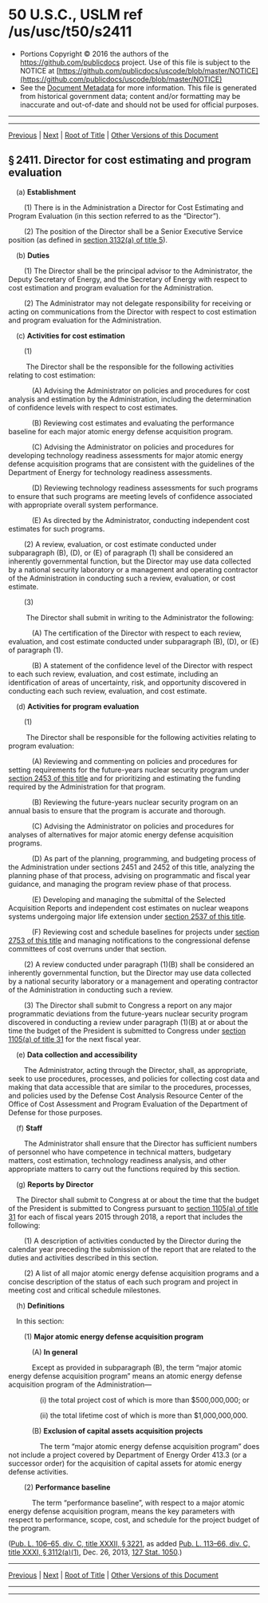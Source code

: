 ---
---

# 50 U.S.C., USLM ref /us/usc/t50/s2411

* Portions Copyright © 2016 the authors of the https://github.com/publicdocs project.
  Use of this file is subject to the NOTICE at [https://github.com/publicdocs/uscode/blob/master/NOTICE](https://github.com/publicdocs/uscode/blob/master/NOTICE)
* See the [Document Metadata](././../../../../..//README.md) for more information.
  This file is generated from historical government data; content and/or formatting may be inaccurate and out-of-date and should not be used for official purposes.

----------
----------

[Previous](./../../../../..//us/usc/t50/ch41/schI/m__us_usc_t50_s2410.md) | [Next](./../../../../..//us/usc/t50/ch41/schII/m__us_usc_t50_ch41_schII.md) | [Root of Title](./../../../../../) | [Other Versions of this Document](https://publicdocs.github.io/go/links?ns=uslm&ref=%2Fus%2Fusc%2Ft50%2Fs2411)

## § 2411. Director for cost estimating and program evaluation

    (a) __Establishment__ 

        (1) There is in the Administration a Director for Cost Estimating and Program Evaluation (in this section referred to as the “Director”).

        (2) The position of the Director shall be a Senior Executive Service position (as defined in [section 3132(a) of title 5][/us/usc/t5/s3132/a]).

    (b) __Duties__ 

        (1) The Director shall be the principal advisor to the Administrator, the Deputy Secretary of Energy, and the Secretary of Energy with respect to cost estimation and program evaluation for the Administration.

        (2) The Administrator may not delegate responsibility for receiving or acting on communications from the Director with respect to cost estimation and program evaluation for the Administration.

    (c) __Activities for cost estimation__ 

        (1)

         The Director shall be the responsible for the following activities relating to cost estimation:

            (A) Advising the Administrator on policies and procedures for cost analysis and estimation by the Administration, including the determination of confidence levels with respect to cost estimates.

            (B) Reviewing cost estimates and evaluating the performance baseline for each major atomic energy defense acquisition program.

            (C) Advising the Administrator on policies and procedures for developing technology readiness assessments for major atomic energy defense acquisition programs that are consistent with the guidelines of the Department of Energy for technology readiness assessments.

            (D) Reviewing technology readiness assessments for such programs to ensure that such programs are meeting levels of confidence associated with appropriate overall system performance.

            (E) As directed by the Administrator, conducting independent cost estimates for such programs.

        (2) A review, evaluation, or cost estimate conducted under subparagraph (B), (D), or (E) of paragraph (1) shall be considered an inherently governmental function, but the Director may use data collected by a national security laboratory or a management and operating contractor of the Administration in conducting such a review, evaluation, or cost estimate.

        (3)

         The Director shall submit in writing to the Administrator the following:

            (A) The certification of the Director with respect to each review, evaluation, and cost estimate conducted under subparagraph (B), (D), or (E) of paragraph (1).

            (B) A statement of the confidence level of the Director with respect to each such review, evaluation, and cost estimate, including an identification of areas of uncertainty, risk, and opportunity discovered in conducting each such review, evaluation, and cost estimate.

    (d) __Activities for program evaluation__ 

        (1)

         The Director shall be responsible for the following activities relating to program evaluation:

            (A) Reviewing and commenting on policies and procedures for setting requirements for the future-years nuclear security program under [section 2453 of this title][/us/usc/t50/s2453] and for prioritizing and estimating the funding required by the Administration for that program.

            (B) Reviewing the future-years nuclear security program on an annual basis to ensure that the program is accurate and thorough.

            (C) Advising the Administrator on policies and procedures for analyses of alternatives for major atomic energy defense acquisition programs.

            (D) As part of the planning, programming, and budgeting process of the Administration under sections 2451 and 2452 of this title, analyzing the planning phase of that process, advising on programmatic and fiscal year guidance, and managing the program review phase of that process.

            (E) Developing and managing the submittal of the Selected Acquisition Reports and independent cost estimates on nuclear weapons systems undergoing major life extension under [section 2537 of this title][/us/usc/t50/s2537].

            (F) Reviewing cost and schedule baselines for projects under [section 2753 of this title][/us/usc/t50/s2753] and managing notifications to the congressional defense committees of cost overruns under that section.

        (2) A review conducted under paragraph (1)(B) shall be considered an inherently governmental function, but the Director may use data collected by a national security laboratory or a management and operating contractor of the Administration in conducting such a review.

        (3) The Director shall submit to Congress a report on any major programmatic deviations from the future-years nuclear security program discovered in conducting a review under paragraph (1)(B) at or about the time the budget of the President is submitted to Congress under [section 1105(a) of title 31][/us/usc/t31/s1105/a] for the next fiscal year.

    (e) __Data collection and accessibility__ 

        The Administrator, acting through the Director, shall, as appropriate, seek to use procedures, processes, and policies for collecting cost data and making that data accessible that are similar to the procedures, processes, and policies used by the Defense Cost Analysis Resource Center of the Office of Cost Assessment and Program Evaluation of the Department of Defense for those purposes.

    (f) __Staff__ 

        The Administrator shall ensure that the Director has sufficient numbers of personnel who have competence in technical matters, budgetary matters, cost estimation, technology readiness analysis, and other appropriate matters to carry out the functions required by this section.

    (g) __Reports by Director__ 

    The Director shall submit to Congress at or about the time that the budget of the President is submitted to Congress pursuant to [section 1105(a) of title 31][/us/usc/t31/s1105/a] for each of fiscal years 2015 through 2018, a report that includes the following:

        (1) A description of activities conducted by the Director during the calendar year preceding the submission of the report that are related to the duties and activities described in this section.

        (2) A list of all major atomic energy defense acquisition programs and a concise description of the status of each such program and project in meeting cost and critical schedule milestones.

    (h) __Definitions__ 

    In this section:

        (1) __Major atomic energy defense acquisition program__ 

            (A) __In general__ 

            Except as provided in subparagraph (B), the term “major atomic energy defense acquisition program” means an atomic energy defense acquisition program of the Administration—

                (i) the total project cost of which is more than $500,000,000; or

                (ii) the total lifetime cost of which is more than $1,000,000,000.

            (B) __Exclusion of capital assets acquisition projects__ 

                The term “major atomic energy defense acquisition program” does not include a project covered by Department of Energy Order 413.3 (or a successor order) for the acquisition of capital assets for atomic energy defense activities.

        (2) __Performance baseline__ 

            The term “performance baseline”, with respect to a major atomic energy defense acquisition program, means the key parameters with respect to performance, scope, cost, and schedule for the project budget of the program.

([Pub. L. 106–65, div. C, title XXXII, § 3221][/us/pl/106/65/s3221], as added [Pub. L. 113–66, div. C, title XXXI, § 3112(a)(1)][/us/pl/113/66/s3112/a/1], Dec. 26, 2013, [127 Stat. 1050][/us/stat/127/1050].)

----------

[Previous](./../../../../..//us/usc/t50/ch41/schI/m__us_usc_t50_s2410.md) | [Next](./../../../../..//us/usc/t50/ch41/schII/m__us_usc_t50_ch41_schII.md) | [Root of Title](./../../../../../) | [Other Versions of this Document](https://publicdocs.github.io/go/links?ns=uslm&ref=%2Fus%2Fusc%2Ft50%2Fs2411)

----------
----------

[/us/usc/t5/s3132/a]: https://publicdocs.github.io/go/links?ns=uslm&ref=%2Fus%2Fusc%2Ft5%2Fs3132%2Fa
[/us/usc/t50/s2453]: https://publicdocs.github.io/go/links?ns=uslm&ref=%2Fus%2Fusc%2Ft50%2Fs2453
[/us/usc/t50/s2537]: https://publicdocs.github.io/go/links?ns=uslm&ref=%2Fus%2Fusc%2Ft50%2Fs2537
[/us/usc/t50/s2753]: https://publicdocs.github.io/go/links?ns=uslm&ref=%2Fus%2Fusc%2Ft50%2Fs2753
[/us/usc/t31/s1105/a]: https://publicdocs.github.io/go/links?ns=uslm&ref=%2Fus%2Fusc%2Ft31%2Fs1105%2Fa
[/us/usc/t31/s1105/a]: https://publicdocs.github.io/go/links?ns=uslm&ref=%2Fus%2Fusc%2Ft31%2Fs1105%2Fa
[/us/pl/106/65/s3221]: https://publicdocs.github.io/go/links?ns=uslm&ref=%2Fus%2Fpl%2F106%2F65%2Fs3221
[/us/pl/113/66/s3112/a/1]: https://publicdocs.github.io/go/links?ns=uslm&ref=%2Fus%2Fpl%2F113%2F66%2Fs3112%2Fa%2F1
[/us/stat/127/1050]: https://publicdocs.github.io/go/links?ns=uslm&ref=%2Fus%2Fstat%2F127%2F1050


